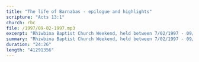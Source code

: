 ```yaml
---
title: "The life of Barnabas - epilogue and highlights"
scripture: "Acts 13:1"
church: rbc
file: /1997/09-02-1997.mp3
excerpt: "Rhiwbina Baptist Church Weekend, held between 7/02/1997 - 09/02/1997. David Ollerton ends the weekend with an epilogue and highlights by Alan James"
summary: "Rhiwbina Baptist Church Weekend, held between 7/02/1997 - 09/02/1997. David Ollerton ends the weekend with an epilogue and highlights by Alan James"
duration: "24:26"
length: "41291356"
---
```

